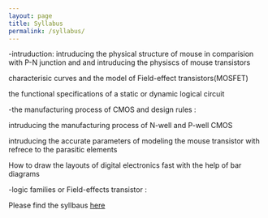 ```yaml
---
layout: page
title: Syllabus
permalink: /syllabus/
---
```


-<h>intruduction:</h><brd></brd>
intruducing the physical structure of mouse in comparision with P-N junction and and intruducing the physiscs of mouse transistors

characterisic curves and the model of Field-effect transistors(MOSFET)

the functional specifications of a static or dynamic logical circuit

-the manufacturing process of CMOS and design rules :

intruducing the manufacturing process of N-well and P-well CMOS

intruducing the accurate parameters of modeling the mouse transistor with refrece to the parasitic elements

How to draw  the layouts of digital electronics fast with the  help of bar diagrams

-logic families or Field-effects transistor :








Please find the syllbaus [here](/static_files/materials/Syllabus.pdf)